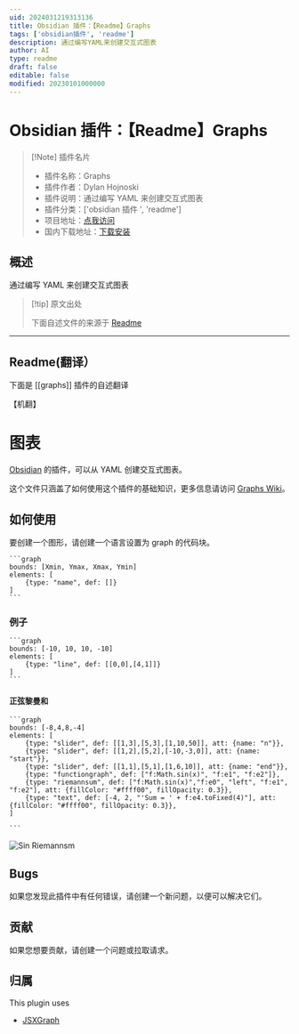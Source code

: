 ```yaml
---
uid: 2024031219313136
title: Obsidian 插件：【Readme】Graphs
tags: ['obsidian插件', 'readme']
description: 通过编写YAML来创建交互式图表
author: AI
type: readme
draft: false
editable: false
modified: 20230101000000
---
```


# Obsidian 插件：【Readme】Graphs

> [!Note] 插件名片
> - 插件名称：Graphs
> - 插件作者：Dylan Hojnoski
> - 插件说明：通过编写 YAML 来创建交互式图表
> - 插件分类：['obsidian 插件 ', 'readme']
> - 项目地址：[点我访问](https://github.com/DylanHojnoski/obsidian-graphs)
> - 国内下载地址：[下载安装](https://pkmer.cn/products/plugin/pluginMarket/?graphs)

## 概述

通过编写 YAML 来创建交互式图表

> [!tip] 原文出处
>
>下面自述文件的来源于 [Readme](https://ghproxy.net/https://raw.githubusercontent.com/DylanHojnoski/obsidian-graphs/master/README.md)

---

## Readme(翻译）

下面是 [[graphs]] 插件的自述翻译

【机翻】

# 图表

[Obsidian](https://obsidian.md/) 的插件，可以从 YAML 创建交互式图表。

这个文件只涵盖了如何使用这个插件的基础知识，更多信息请访问 [Graphs Wiki](https://github.com/DylanHojnoski/obsidian-graphs/wiki)。

## 如何使用

要创建一个图形，请创建一个语言设置为 graph 的代码块。

````
```graph
bounds: [Xmin, Ymax, Xmax, Ymin]
elements: [
	{type: "name", def: []}
]
```
````

### 例子

````
```graph
bounds: [-10, 10, 10, -10]
elements: [
	{type: "line", def: [[0,0],[4,1]]}
]
```
````

#### 正弦黎曼和

````
```graph
bounds: [-8,4,8,-4]
elements: [
	{type: "slider", def: [[1,3],[5,3],[1,10,50]], att: {name: "n"}},
	{type: "slider", def: [[1,2],[5,2],[-10,-3,0]], att: {name: "start"}},
	{type: "slider", def: [[1,1],[5,1],[1,6,10]], att: {name: "end"}},
	{type: "functiongraph", def: ["f:Math.sin(x)", "f:e1", "f:e2"]},
	{type: "riemannsum", def: ["f:Math.sin(x)","f:e0", "left", "f:e1", "f:e2"], att: {fillColor: "#ffff00", fillOpacity: 0.3}},
	{type: "text", def: [-4, 2, "'Sum = ' + f:e4.toFixed(4)"], att: {fillColor: "#ffff00", fillOpacity: 0.3}},
]

```
````

![Sin Riemannsm](https://cdn.pkmer.cn/covers/graphs_2_0.gif!pkmer)

## Bugs

如果您发现此插件中有任何错误，请创建一个新问题，以便可以解决它们。

## 贡献

如果您想要贡献，请创建一个问题或拉取请求。

## 归属

This plugin uses

- [JSXGraph](https://jsxgraph.org/wp/index.html)



